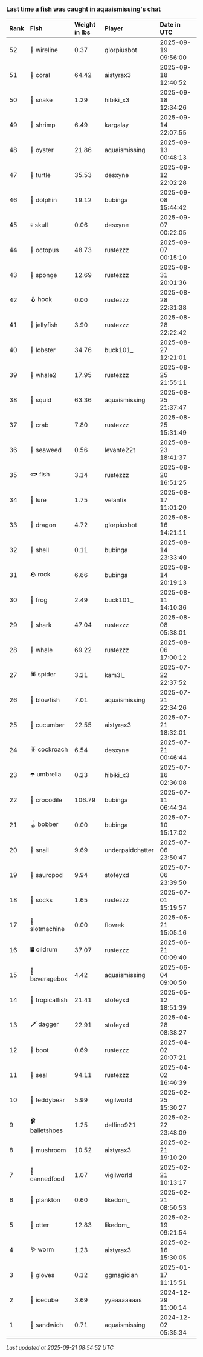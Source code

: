 ### Last time a fish was caught in aquaismissing's chat

| Rank | Fish            | Weight in lbs | Player           | Date in UTC         |
|:-----|:----------------|:--------------|:-----------------|:--------------------|
| 52   | 🧵 wireline     | 0.37          | glorpiusbot      | 2025-09-19 09:56:00 |
| 51   | 🪸 coral        | 64.42         | aistyrax3        | 2025-09-18 12:40:52 |
| 50   | 🐍 snake        | 1.29          | hibiki_x3        | 2025-09-18 12:34:26 |
| 49   | 🦐 shrimp       | 6.49          | kargalay         | 2025-09-14 22:07:55 |
| 48   | 🦪 oyster       | 21.86         | aquaismissing    | 2025-09-13 00:48:13 |
| 47   | 🐢 turtle       | 35.53         | desxyne          | 2025-09-12 22:02:28 |
| 46   | 🐬 dolphin      | 19.12         | bubinga          | 2025-09-08 15:44:42 |
| 45   | 💀 skull        | 0.06          | desxyne          | 2025-09-07 00:22:05 |
| 44   | 🐙 octopus      | 48.73         | rustezzz         | 2025-09-07 00:15:10 |
| 43   | 🧽 sponge       | 12.69         | rustezzz         | 2025-08-31 20:01:36 |
| 42   | 🪝 hook         | 0.00          | rustezzz         | 2025-08-28 22:31:38 |
| 41   | 🪼 jellyfish    | 3.90          | rustezzz         | 2025-08-28 22:22:42 |
| 40   | 🦞 lobster      | 34.76         | buck101_         | 2025-08-27 12:21:01 |
| 39   | 🐋 whale2       | 17.95         | rustezzz         | 2025-08-25 21:55:11 |
| 38   | 🦑 squid        | 63.36         | aquaismissing    | 2025-08-25 21:37:47 |
| 37   | 🦀 crab         | 7.80          | rustezzz         | 2025-08-25 15:31:49 |
| 36   | 🌿 seaweed      | 0.56          | levante22t       | 2025-08-23 18:41:37 |
| 35   | 🐟 fish         | 3.14          | rustezzz         | 2025-08-20 16:51:25 |
| 34   | 🎏 lure         | 1.75          | velantix         | 2025-08-17 11:01:20 |
| 33   | 🐉 dragon       | 4.72          | glorpiusbot      | 2025-08-16 14:21:11 |
| 32   | 🐚 shell        | 0.11          | bubinga          | 2025-08-14 23:33:40 |
| 31   | 🪨 rock         | 6.66          | bubinga          | 2025-08-14 20:19:13 |
| 30   | 🐸 frog         | 2.49          | buck101_         | 2025-08-11 14:10:36 |
| 29   | 🦈 shark        | 47.04         | rustezzz         | 2025-08-08 05:38:01 |
| 28   | 🐳 whale        | 69.22         | rustezzz         | 2025-08-06 17:00:12 |
| 27   | 🕷️ spider        | 3.21          | kam3l_           | 2025-07-22 22:37:52 |
| 26   | 🐡 blowfish     | 7.01          | aquaismissing    | 2025-07-21 22:34:26 |
| 25   | 🥒 cucumber     | 22.55         | aistyrax3        | 2025-07-21 18:32:01 |
| 24   | 🪳 cockroach    | 6.54          | desxyne          | 2025-07-21 00:46:44 |
| 23   | ☂️ umbrella      | 0.23          | hibiki_x3        | 2025-07-16 02:36:08 |
| 22   | 🐊 crocodile    | 106.79        | bubinga          | 2025-07-11 06:44:34 |
| 21   | 🪀 bobber       | 0.00          | bubinga          | 2025-07-10 15:17:02 |
| 20   | 🐌 snail        | 9.69          | underpaidchatter | 2025-07-06 23:50:47 |
| 19   | 🦕 sauropod     | 9.94          | stofeyxd         | 2025-07-06 23:39:50 |
| 18   | 🧦 socks        | 1.65          | rustezzz         | 2025-07-01 15:19:57 |
| 17   | 🎰 slotmachine  | 0.00          | flovrek          | 2025-06-21 15:05:16 |
| 16   | 🛢️ oildrum       | 37.07         | rustezzz         | 2025-06-21 00:09:40 |
| 15   | 🧃 beveragebox  | 4.42          | aquaismissing    | 2025-06-04 09:00:50 |
| 14   | 🐠 tropicalfish | 21.41         | stofeyxd         | 2025-05-12 18:51:39 |
| 13   | 🗡️ dagger        | 22.91         | stofeyxd         | 2025-04-28 08:38:27 |
| 12   | 👢 boot         | 0.69          | rustezzz         | 2025-04-02 20:07:21 |
| 11   | 🦭 seal         | 94.11         | rustezzz         | 2025-04-02 16:46:39 |
| 10   | 🧸 teddybear    | 5.99          | vigilworld       | 2025-02-25 15:30:27 |
| 9    | 🩰 balletshoes  | 1.25          | delfino921       | 2025-02-22 23:48:09 |
| 8    | 🍄 mushroom     | 10.52         | aistyrax3        | 2025-02-21 19:10:20 |
| 7    | 🥫 cannedfood   | 1.07          | vigilworld       | 2025-02-21 10:13:17 |
| 6    | 🦠 plankton     | 0.60          | likedom_         | 2025-02-21 08:50:53 |
| 5    | 🦦 otter        | 12.83         | likedom_         | 2025-02-19 09:21:54 |
| 4    | 🪱 worm         | 1.23          | aistyrax3        | 2025-02-16 15:30:05 |
| 3    | 🧤 gloves       | 0.12          | ggmagician       | 2025-01-17 11:15:51 |
| 2    | 🧊 icecube      | 3.69          | yyaaaaaaaas      | 2024-12-29 11:00:14 |
| 1    | 🥪 sandwich     | 0.71          | aquaismissing    | 2024-12-02 05:35:34 |

_Last updated at 2025-09-21 08:54:52 UTC_